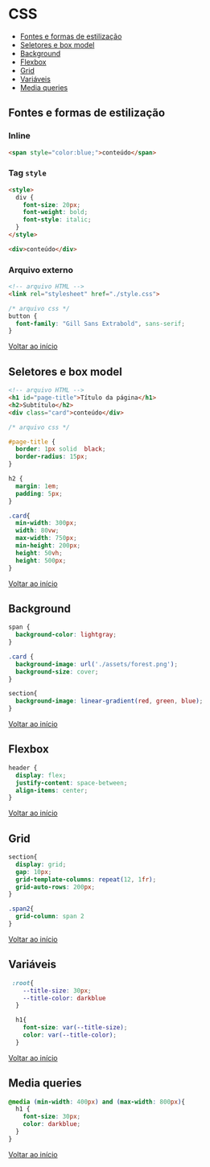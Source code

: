 # CSS
- [Fontes e formas de estilização](#fontes-e-formas-de-estilização)
- [Seletores e box model](#seletores-e-box-model)
- [Background](#background)
- [Flexbox](#flexbox)
- [Grid](#grid)
- [Variáveis](#variáveis)
- [Media queries](#media-queries)
## Fontes e formas de estilização

### Inline
```html
<span style="color:blue;">conteúdo</span>
```

### Tag `style`
```html
<style>
  div {
    font-size: 20px;
    font-weight: bold;
    font-style: italic;
  }
</style>

<div>conteúdo</div>
```

### Arquivo externo

```html
<!-- arquivo HTML -->
<link rel="stylesheet" href="./style.css">
```
```css
/* arquivo css */
button {
  font-family: "Gill Sans Extrabold", sans-serif;
}
```
[Voltar ao início](#css)

## Seletores e box model

```html
<!-- arquivo HTML -->
<h1 id="page-title">Título da página</h1>
<h2>Subtítulo</h2>
<div class="card">conteúdo</div>
```
```css
/* arquivo css */

#page-title {
  border: 1px solid  black;
  border-radius: 15px;
}

h2 {
  margin: 1em;
  padding: 5px;
}

.card{
  min-width: 300px;
  width: 80vw;
  max-width: 750px;
  min-height: 200px;
  height: 50vh;
  height: 500px;
}
```
[Voltar ao início](#css)

## Background

```css
span {
  background-color: lightgray;
}

.card {
  background-image: url('./assets/forest.png');
  background-size: cover;
}

section{
  background-image: linear-gradient(red, green, blue);
}
```
[Voltar ao início](#css)

## Flexbox

```css
header {
  display: flex;
  justify-content: space-between;
  align-items: center;
}
```
[Voltar ao início](#css)

## Grid
```css
section{
  display: grid;
  gap: 10px;
  grid-template-columns: repeat(12, 1fr);
  grid-auto-rows: 200px;
}

.span2{
  grid-column: span 2
}
```
[Voltar ao início](#css)

## Variáveis
```css
 :root{
    --title-size: 30px;
    --title-color: darkblue
  }

  h1{
    font-size: var(--title-size);
    color: var(--title-color);
  }
```
[Voltar ao início](#css)

## Media queries
```css
@media (min-width: 400px) and (max-width: 800px){
  h1 {
    font-size: 30px;
    color: darkblue;
  }
}
```
[Voltar ao início](#css)